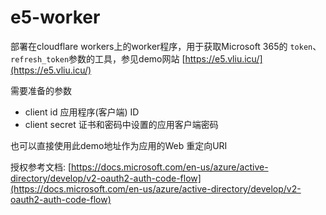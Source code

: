 # e5-worker

部署在cloudflare workers上的worker程序，用于获取Microsoft 365的 `token`、`refresh_token`参数的工具，参见demo网站 [https://e5.vliu.icu/](https://e5.vliu.icu/)

需要准备的参数

- client id 应用程序(客户端) ID 
- client secret 证书和密码中设置的应用客户端密码



也可以直接使用此demo地址作为应用的Web 重定向URI



授权参考文档: [https://docs.microsoft.com/en-us/azure/active-directory/develop/v2-oauth2-auth-code-flow](https://docs.microsoft.com/en-us/azure/active-directory/develop/v2-oauth2-auth-code-flow)